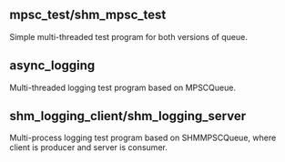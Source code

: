 ## mpsc_test/shm_mpsc_test
Simple multi-threaded test program for both versions of queue.

## async_logging
Multi-threaded logging test program based on MPSCQueue.

## shm_logging_client/shm_logging_server
Multi-process logging test program based on SHMMPSCQueue, where client is producer and server is consumer.

